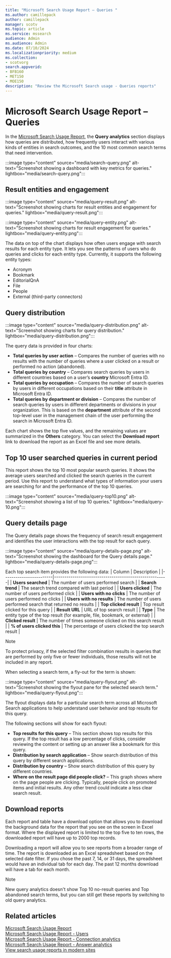 ```yaml
---
title: "Microsoft Search Usage Report – Queries "
ms.author: camillepack
author: camillepack
manager: scotv
ms.topic: article
ms.service: mssearch
audience: Admin
ms.audience: Admin
ms.date: 07/10/2024 
ms.localizationpriority: medium
ms.collection:
- scotvorg
search.appverid:
- BFB160
- MET150
- MOE150
description: "Review the Microsoft Search usage - Queries reports"
---
```


# Microsoft Search Usage Report – Queries

In the [Microsoft Search Usage Report](usage-reports.md), the **Query analytics** section displays how queries are distributed, how frequently users interact with various kinds of entities in search outcomes, and the 10 most common search terms that need intervention.

:::image type="content" source="media/search-query.png" alt-text="Screenshot showing a dashboard with key metrics for queries." lightbox="media/search-query.png":::

## Result entities and engagement

:::image type="content" source="media/query-result.png" alt-text="Screenshot showing charts for result entities and engagement for queries." lightbox="media/query-result.png":::

:::image type="content" source="media/query-entity.png" alt-text="Screenshot showing charts for result engagement for queries." lightbox="media/query-entity.png":::

The data on top of the chart displays how often users engage with search results for each entity type. It lets you see the patterns of users who do queries and clicks for each entity type. Currently, it supports the following entity types:

- Acronym
- Bookmark
- EditorialQnA
- File
- People
- External (third-party connectors)

## Query distribution

:::image type="content" source="media/query-distribution.png" alt-text="Screenshot showing charts for query distribution." lightbox="media/query-distribution.png":::

The query data is provided in four charts:

- **Total queries by user action** – Compares the number of queries with no results with the number of queries where a user clicked on a result or performed no action (abandoned).  
- **Total queries by country** – Compares search queries by users in different countries based on a user’s **country** Microsoft Entra ID.
- **Total queries by occupation** – Compares the number of search queries by users in different occupations based on their **title** attribute in Microsoft Entra ID.
- **Total queries by department or division** – Compares the number of search queries by users in different departments or divisions in your organization. This is based on the **department** attribute of the second top-level user in the management chain of the user performing the search in Microsoft Entra ID.

Each chart shows the top five values, and the remaining values are summarized in the **Others** category. You can select the **Download report** link to download the report as an Excel file and see more details.

## Top 10 user searched queries in current period

This report shows the top 10 most popular search queries. It shows the average users searched and clicked the search queries in the current period. Use this report to understand what types of information your users are searching for and the performance of the top 10 queries.

:::image type="content" source="media/query-top10.png" alt-text="Screenshot showing a list of top 10 queries." lightbox="media/query-10.png":::

## Query details page

The Query details page shows the frequency of search result engagement and identifies the user interactions with the top result for each query.

:::image type="content" source="media/query-details-page.png" alt-text="Screenshot showing the dashboard for the Query details page." lightbox="media/query-details-page.png":::

Each top search item provides the following data:
| Column                 | Description                                           |
|------------------------|-------------------------------------------------------|
| **Users searched**     | The number of users performed search                  |
| **Search trend**       | The search trend compared with last period            |
| **Users clicked**      | The number of users performed click                   |
| **Users with no clicks** | The number of users performed no clicks              |
| **Users with no results** | The number of users performed search that returned no results |
| **Top clicked result** | Top result clicked for this query                     |
| **Result URL**         | URL of top search result                              |
| **Type**               | The entity type of the top result (for example, file, bookmark, or external) |
| **Clicked result**     | The number of times someone clicked on this search result |
| **% of users clicked this** | The percentage of users clicked the top search result |

>[!NOTE]
> To protect privacy, if the selected filter combination results in queries that are performed by only five or fewer individuals, those results will not be included in any report.

When selecting a search term, a fly-out for the term is shown:

:::image type="content" source="media/query-flyout.png" alt-text="Screenshot showing the flyout pane for the selected search term." lightbox="media/query-flyout.png":::

The flyout displays data for a particular search term across all Microsoft Search applications to help understand user behavior and top results for this query.

The following sections will show for each flyout:

- **Top results for this query** – This section shows top results for this query. If the top result has a low percentage of clicks, consider reviewing the content or setting up an answer like a bookmark for this query.
- **Distribution by search application** – Show search distribution of this query by different search applications.
- **Distribution by country** – Show search distribution of this query by different countries.
- **Where on the result page did people click?** – This graph shows where on the page people are clicking. Typically, people click on promoted items and initial results. Any other trend could indicate a less clear search result.

## Download reports

Each report and table have a download option that allows you to download the background data for the report that you see on the screen in Excel format. Where the displayed report is limited to the top five to ten rows, the downloaded report will have up to 2000 top records.

Downloading a report will allow you to see reports from a broader range of time. The report is downloaded as an Excel spreadsheet based on the selected date filter. If you chose the past 7, 14, or 31 days, the spreadsheet would have an individual tab for each day. The past 12 months download will have a tab for each month.

>[!NOTE]
> New query analytics doesn't show Top 10 no-result queries and Top abandoned search terms, but you can still get these reports by switching to old query analytics.

## Related articles

[Microsoft Search Usage Report](usage-reports.md)</br>
[Microsoft Search Usage Report - Users](users-search-reports.md)</br>
[Microsoft Search Usage Report - Connection analytics](connection-analytics-reports.md)</br>
[Microsoft Search Usage Report - Answer analytics](answer-analytics-usage-reports.md)</br>
[View search usage reports in modern sites](/sharepoint/view-search-usage-reports-modern-sites)
